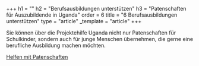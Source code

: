 +++
h1 = ""
h2 = "Berufsausbildungen unterstützen"
h3 = "Patenschaften für Auszubildende in Uganda"
order = 6
title = "6 Berufsausbildungen unterstützen"
type = "article"
_template = "article"
+++

Sie können über die Projektehilfe Uganda nicht nur Patenschaften für Schulkinder, sondern auch für junge Menschen übernehmen, die gerne eine berufliche Ausbildung machen möchten. 

[Helfen mit Patenschaften ](/helfen/patenschaften "Patenschaften")
